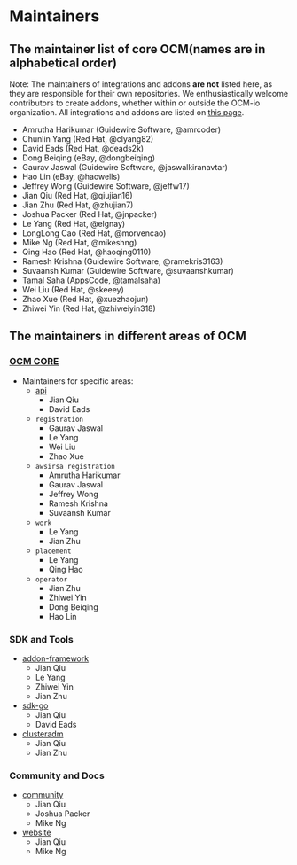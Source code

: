# Maintainers

## The maintainer list of core OCM(names are in alphabetical order)

Note: The maintainers of integrations and addons **are not** listed here, as they are responsible for their own repositories.
We enthusiastically welcome contributors to create addons, whether within or outside the OCM-io organization. All integrations and addons are listed on [this page](https://open-cluster-management.io/docs/getting-started/integration/).


* Amrutha Harikumar (Guidewire Software, @amrcoder)
* Chunlin Yang (Red Hat, @clyang82)
* David Eads (Red Hat, @deads2k)
* Dong Beiqing (eBay, @dongbeiqing)
* Gaurav Jaswal (Guidewire Software, @jaswalkiranavtar)
* Hao Lin (eBay, @haowells)
* Jeffrey Wong (Guidewire Software, @jeffw17)
* Jian Qiu (Red Hat, @qiujian16)
* Jian Zhu (Red Hat, @zhujian7)
* Joshua Packer (Red Hat, @jnpacker)
* Le Yang (Red Hat, @elgnay)
* LongLong Cao (Red Hat, @morvencao)
* Mike Ng (Red Hat, @mikeshng)
* Qing Hao (Red Hat, @haoqing0110)
* Ramesh Krishna (Guidewire Software, @ramekris3163)
* Suvaansh Kumar (Guidewire Software, @suvaanshkumar)
* Tamal Saha (AppsCode, @tamalsaha)
* Wei Liu (Red Hat, @skeeey)
* Zhao Xue (Red Hat, @xuezhaojun)
* Zhiwei Yin (Red Hat, @zhiweiyin318)

## The maintainers in different areas of OCM

### [OCM CORE](https://github.com/open-cluster-management-io/ocm)
* Maintainers for specific areas:
    * [api](https://github.com/open-cluster-management-io/api)
        * Jian Qiu
        * David Eads
    * `registration`
        * Gaurav Jaswal
        * Le Yang
        * Wei Liu
        * Zhao Xue
    * `awsirsa registration`
        * Amrutha Harikumar
        * Gaurav Jaswal
        * Jeffrey Wong
        * Ramesh Krishna
        * Suvaansh Kumar
    * `work`
        * Le Yang
        * Jian Zhu
    * `placement`
        * Le Yang
        * Qing Hao
    * `operator`
        * Jian Zhu
        * Zhiwei Yin
        * Dong Beiqing
        * Hao Lin

### SDK and Tools
* [addon-framework](https://github.com/open-cluster-management-io/addon-framework)
    * Jian Qiu
    * Le Yang
    * Zhiwei Yin
    * Jian Zhu
* [sdk-go](https://github.com/open-cluster-management-io/sdk-go/blob/main/OWNERS)
    * Jian Qiu
    * David Eads
* [clusteradm](https://github.com/open-cluster-management-io/clusteradm)
    * Jian Qiu
    * Jian Zhu

### Community and Docs
* [community](https://github.com/open-cluster-management-io/community)
    * Jian Qiu
    * Joshua Packer
    * Mike Ng
* [website](https://github.com/open-cluster-management-io/open-cluster-management-io.github.io)
    * Jian Qiu
    * Mike Ng
